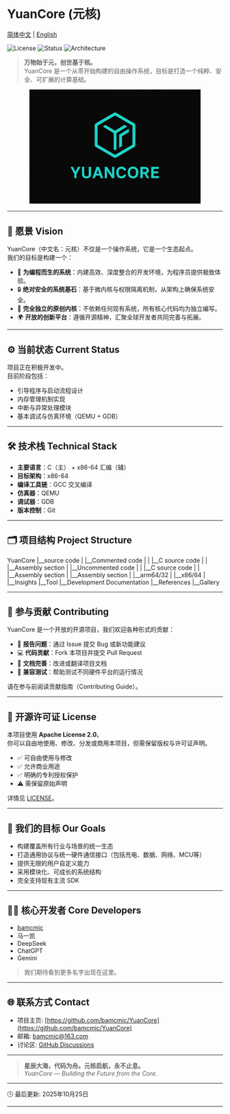 # YuanCore (元核)

[简体中文](README.md) | [English](README.E-H.md)

![License](https://img.shields.io/badge/License-Apache--2.0-green.svg)
![Status](https://img.shields.io/badge/Status-Active%20Development-brightgreen.svg)
![Architecture](https://img.shields.io/badge/Architecture-x86__64-lightgrey.svg)

> **万物始于元，创世基于核。**  
> YuanCore 是一个从零开始构建的自由操作系统，目标是打造一个纯粹、安全、可扩展的计算基础。

<p align="center">
  <img src="/Gallery/ace.png" width="400">
</p>

---

## 🌌 愿景 Vision

YuanCore（中文名：元核）不仅是一个操作系统，它是一个生态起点。  
我们的目标是构建一个：

- 🧠 **为编程而生的系统**：内建高效、深度整合的开发环境，为程序员提供极致体验。  
- 🔒 **绝对安全的系统基石**：基于微内核与权限隔离机制，从架构上确保系统安全。  
- 🧩 **完全独立的原创内核**：不依赖任何现有系统，所有核心代码均为独立编写。  
- 🌍 **开放的创新平台**：遵循开源精神，汇聚全球开发者共同完善与拓展。

---

## ⚙️ 当前状态 Current Status

项目正在积极开发中。  
目前阶段包括：

- 引导程序与启动流程设计  
- 内存管理机制实现  
- 中断与异常处理模块  
- 基本调试与仿真环境（QEMU + GDB）

---

## 🛠 技术栈 Technical Stack

- **主要语言**：C（主） + x86-64 汇编（辅）  
- **目标架构**：x86-64  
- **编译工具链**：GCC 交叉编译  
- **仿真器**：QEMU  
- **调试器**：GDB  
- **版本控制**：Git

---

## 🗂 项目结构 Project Structure

YuanCore |__source code |    |__Commented code |    |    |__C source code |    |    |__Assembly section |    |__Uncommented code |    |    |__C source code |    |    |__Assembly section | |__Assembly section |    |__arm64/32 |    |__x86/64 | |__Insights |__Tool |__Development Documentation |__References |__Gallery

---

## 🤝 参与贡献 Contributing

YuanCore 是一个开放的开源项目，我们欢迎各种形式的贡献：  

- 🐞 **报告问题**：通过 Issue 提交 Bug 或新功能建议  
- 💻 **代码贡献**：Fork 本项目并提交 Pull Request  
- 📘 **文档完善**：改进或翻译项目文档  
- 🧪 **兼容测试**：帮助测试不同硬件平台的运行情况  

请在参与前阅读贡献指南（Contributing Guide）。

---

## 📜 开源许可证 License

本项目使用 **Apache License 2.0**。  
你可以自由地使用、修改、分发或商用本项目，但需保留版权与许可证声明。  

- ✅ 可自由使用与修改  
- ✅ 允许商业用途  
- ✅ 明确的专利授权保护  
- ⚠️ 需保留原始声明  

详情见 [LICENSE](LICENSE)。

---

## 🧭 我们的目标 Our Goals

- 构建覆盖所有行业与场景的统一生态  
- 打造通用协议与统一硬件通信接口（包括充电、数据、网络、MCU等）  
- 提供无限的用户自定义能力  
- 采用模块化、可成长的系统结构  
- 完全支持现有主流 SDK  

---

## 👨‍💻 核心开发者 Core Developers

- [bamcmic](https://github.com/bamcmic)  
- 马一凯  
- DeepSeek  
- ChatGPT  
- Gemini  

> 我们期待看到更多名字出现在这里。

---

## 🌐 联系方式 Contact

- 项目主页: [https://github.com/bamcmic/YuanCore](https://github.com/bamcmic/YuanCore)  
- 邮箱: bamcmic@163.com  
- 讨论区: [GitHub Discussions](https://github.com/bamcmic/YuanCore/discussions)

---

> **星辰大海，代码为舟。元核启航，永不止息。**  
> _YuanCore — Building the Future from the Core._

---

🕓 最后更新: 2025年10月25日


---
